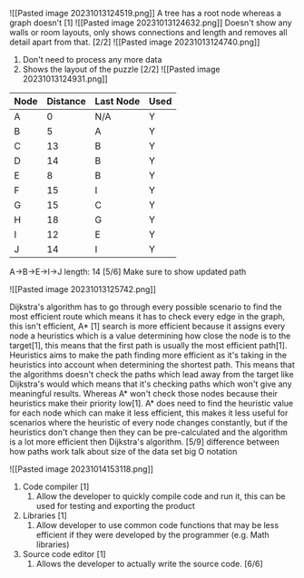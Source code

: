 ![[Pasted image 20231013124519.png]]
A tree has a root node whereas a graph doesn't [1]
![[Pasted image 20231013124632.png]]
Doesn't show any walls or room layouts, only shows connections and length and removes all detail apart from that. [2/2]
![[Pasted image 20231013124740.png]]
1. Don't need to process any more data
2. Shows the layout of the puzzle [2/2]
![[Pasted image 20231013124931.png]]

| Node | Distance | Last Node | Used |
| ---- | -------- | --------- | ---- |
| A    | 0        | N/A       | Y    |
| B    | 5        | A         | Y    |
| C    | 13       | B         | Y    |
| D    | 14       | B         | Y    |
| E    | 8        | B         | Y    |
| F    | 15       | I         | Y    |
| G    | 15       | C         | Y    |
| H    | 18       | G         | Y    |
| I    | 12       | E         | Y    |
| J    | 14       | I         | Y    |
A->B->E->I->J
length: 14 [5/6]
Make sure to show updated path

![[Pasted image 20231013125742.png]]

Dijkstra's algorithm has to go through every possible scenario to find the most efficient route which means it has to check every edge in the graph, this isn't efficient, A* [1] search is more efficient because it assigns every node a heuristics which is a value determining how close the node is to the target[1], this means that the first path is usually the most efficient path[1]. Heuristics aims to make the path finding more efficient as it's taking in the heuristics into account when determining the shortest path. This means that the algorithms doesn't check the paths which lead away from the target like Dijkstra's would which means that it's checking paths which won't give any meaningful results. Whereas A* won't check those nodes because their heuristics make their priority low[1]. A* does need to find the heuristic value for each node which can make it less efficient, this makes it less useful for scenarios where the heuristic of every node changes constantly, but if the heuristics don't change then they can be pre-calculated and the algorithm is a lot more efficient then Dijkstra's algorithm. 
[5/9]
difference between how paths work 
talk about size of the data set
big O notation

![[Pasted image 20231014153118.png]]
1. Code compiler [1]
	1. Allow the developer to quickly compile code and run it, this can be used for testing and exporting the product
2. Libraries [1]
	1. Allow developer to use common code functions that may be less efficient if they were developed by the programmer (e.g. Math libraries)
3. Source code editor [1]
	1. Allows the developer to actually write the source code.
[6/6]